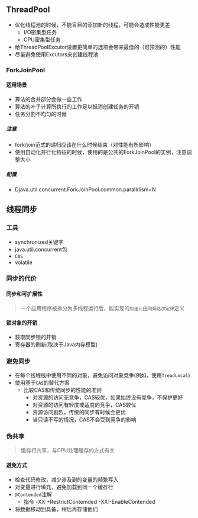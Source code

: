 ## ThreadPool 
- 优化线程池的时候，不能盲目的添加新的线程，可能会造成性能更差
	- I/O密集型任务
	- CPU密集型任务
- 给ThreadPoolExcutor设置更简单的选项会带来最佳的（可预测的）性能
- 尽量避免使用Excutors来创建线程池

### ForkJoinPool
#### 适用场景
- 算法的合并部分会做一些工作
- 算法的叶子计算所执行的工作足以抵消创建任务的开销
- 任务分割不均匀的时候
##### 注意
- fork/join范式的递归应该在什么时候结束（对性能有所影响）
- 使用自动化并行化特征的时候，使用的是公共的ForkJoinPool的实例，注意调整大小
##### 配置
- Djava.util.concurrent.ForkJoinPool.common.parallrlism=N

## 线程同步

### 工具
- synchronized关键字
- java.util.concurrent包
- `CAS`
- volatile

### 同步的代价

#### 同步和可扩展性
> 一个应用程序被拆分为多线程运行后，能实现的`加速比`由`阿姆达尔定律`定义

#### 锁对象的开销
- 获取同步锁的开销
- 寄存器的刷新(取决于Java内存模型)

### 避免同步
- 在每个线程栈中使用不同的对象，避免访问对象竞争(例如，使用`TreadLocal`)
- 使用基于`CAS`的替代方案
	- 比较CAS和传统同步的性能的准则
		- 对资源的访问无竞争，CAS较优，如果始终没有竞争，不保护更好
		- 对资源的访问有轻度或适度的竞争，CAS较优
		- 资源访问剧烈，传统的同步有时候会更优
		- 当只读不写的情况，CAS不会受到竞争的影响

### 伪共享
> 缓存行共享，与CPU处理缓存的方式有关

#### 避免方式
- 检查代码修改，减少涉及到的变量的频繁写入
- 对变量进行填充，避免加载到同一个缓存行
- `@Contended`注解
	- 指令 -XX:+RestrictContemded -XX:-EnableContended
- 将数据移动到具备，稍后再存储他们